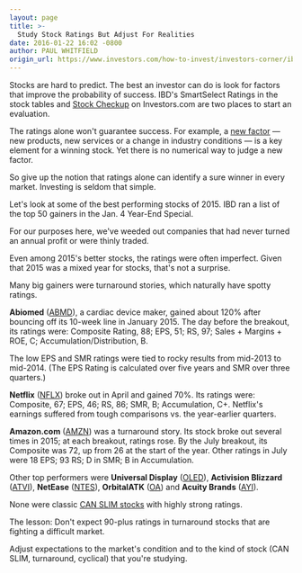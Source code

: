 ```yaml
---
layout: page
title: >-
  Study Stock Ratings But Adjust For Realities
date: 2016-01-22 16:02 -0800
author: PAUL WHITFIELD
origin_url: https://www.investors.com/how-to-invest/investors-corner/ibd-smartselect-ratings-and-stock-checkup/
---
```


Stocks are hard to predict. The best an investor can do is look for factors that improve the probability of success. IBD's SmartSelect Ratings in the stock tables and [Stock Checkup](https://www.investors.com/new/tools.aspx) on Investors.com are two places to start an evaluation.

The ratings alone won't guarantee success. For example, a [new factor](http://education.investors.com/Lesson.aspx?id=735738&sourceid=735749) — new products, new services or a change in industry conditions — is a key element for a winning stock. Yet there is no numerical way to judge a new factor.

So give up the notion that ratings alone can identify a sure winner in every market. Investing is seldom that simple.

Let's look at some of the best performing stocks of 2015. IBD ran a list of the top 50 gainers in the Jan. 4 Year-End Special.

For our purposes here, we've weeded out companies that had never turned an annual profit or were thinly traded.

Even among 2015's better stocks, the ratings were often imperfect. Given that 2015 was a mixed year for stocks, that's not a surprise.

Many big gainers were turnaround stories, which naturally have spotty ratings.

**Abiomed** ([ABMD](https://research.investors.com/quote.aspx?symbol=ABMD)), a cardiac device maker, gained about 120% after bouncing off its 10-week line in January 2015. The day before the breakout, its ratings were: Composite Rating, 88; EPS, 51; RS, 97; Sales + Margins + ROE, C; Accumulation/Distribution, B.

The low EPS and SMR ratings were tied to rocky results from mid-2013 to mid-2014. (The EPS Rating is calculated over five years and SMR over three quarters.)

**Netflix** ([NFLX](https://research.investors.com/quote.aspx?symbol=NFLX)) broke out in April and gained 70%. Its ratings were: Composite, 67; EPS, 46; RS, 86; SMR, B; Accumulation, C+. Netflix's earnings suffered from tough comparisons vs. the year-earlier quarters.

**Amazon.com** ([AMZN](https://research.investors.com/quote.aspx?symbol=AMZN)) was a turnaround story. Its stock broke out several times in 2015; at each breakout, ratings rose. By the July breakout, its Composite was 72, up from 26 at the start of the year. Other ratings in July were 18 EPS; 93 RS; D in SMR; B in Accumulation.

Other top performers were **Universal Display** ([OLED](https://research.investors.com/quote.aspx?symbol=OLED)), **Activision Blizzard** ([ATVI](https://research.investors.com/quote.aspx?symbol=ATVI)), **NetEase** ([NTES](https://research.investors.com/quote.aspx?symbol=NTES)), **OrbitalATK** ([OA](https://research.investors.com/quote.aspx?symbol=OA)) and **Acuity Brands** ([AYI](https://research.investors.com/quote.aspx?symbol=AYI)).

None were classic [CAN SLIM stocks](http://education.investors.com/courselandingpage.aspx?id=735749&nav=IBDUCourse2) with highly strong ratings.

The lesson: Don't expect 90-plus ratings in turnaround stocks that are fighting a difficult market.

Adjust expectations to the market's condition and to the kind of stock (CAN SLIM, turnaround, cyclical) that you're studying.
